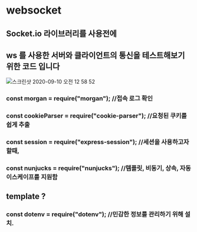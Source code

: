 # websocket

## Socket.io 라이브러리를 사용전에

## ws 를 사용한 서버와 클라이언트의 통신을 테스트해보기 위한 코드 입니다

![스크린샷 2020-09-10 오전 12 58 52](https://user-images.githubusercontent.com/62465445/92623232-ec67da00-f300-11ea-8866-bdf456e9ebb4.png)


### const morgan = require("morgan"); //접속 로그 확인

### const cookieParser = require("cookie-parser"); //요청된 쿠키를 쉽게 추출

### const session = require("express-session"); //세션을 사용하고자 할때,

### const nunjucks = require("nunjucks"); //템플릿, 비동기, 상속, 자동이스케이프를 지원함

## template ?

### const dotenv = require("dotenv"); //민감한 정보를 관리하기 위해 설치.
